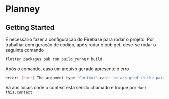 # Planney
## Getting Started
É necessário fazer a configuração do Firebase para rodar o projeto.
Por trabalhar com geração de código, após rodar o pub get, deve-se rodar o seguinte comando 
```bash
flutter packages pub run build_runner build
```
Após o comando, caso um arquivo gerado apresente o erro
```bash
error: [dart] The argument type 'Context' can't be assigned to the parameter type 'BuildContext'. [argument_type_not_assignable]
```
Vá aos locais onde o context está sendo chamado e troque por ```dart this.context```
